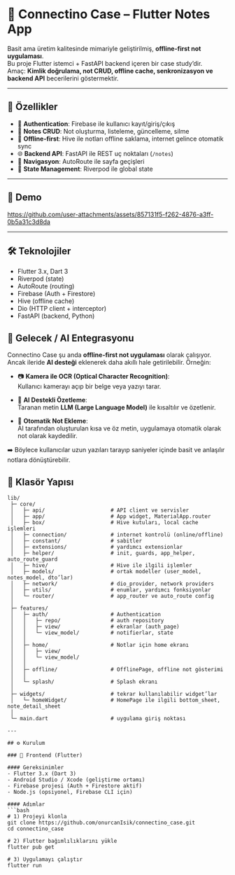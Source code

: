 # 📒 Connectino Case – Flutter Notes App

Basit ama üretim kalitesinde mimariyle geliştirilmiş, **offline-first not uygulaması**.  
Bu proje Flutter istemci + FastAPI backend içeren bir case study’dir.  
Amaç: **Kimlik doğrulama, not CRUD, offline cache, senkronizasyon ve backend API** becerilerini göstermektir.

---

## 🚀 Özellikler
- 🔐 **Authentication**: Firebase ile kullanıcı kayıt/giriş/çıkış  
- 📝 **Notes CRUD**: Not oluşturma, listeleme, güncelleme, silme  
- 🔄 **Offline-first**: Hive ile notları offline saklama, internet gelince otomatik sync  
- 🌐 **Backend API**: FastAPI ile REST uç noktaları (`/notes`)  
- 🧭 **Navigasyon**: AutoRoute ile sayfa geçişleri  
- 🧰 **State Management**: Riverpod ile global state  

---

## 📸 Demo
https://github.com/user-attachments/assets/857131f5-f262-4876-a3ff-0b5a31c3d8da

---

## 🛠️ Teknolojiler
- Flutter 3.x, Dart 3  
- Riverpod (state)  
- AutoRoute (routing)  
- Firebase (Auth + Firestore)  
- Hive (offline cache)  
- Dio (HTTP client + interceptor)  
- FastAPI (backend, Python)

## 🔮 Gelecek / AI Entegrasyonu
Connectino Case şu anda **offline-first not uygulaması** olarak çalışıyor.  
Ancak ileride **AI desteği** eklenerek daha akıllı hale getirilebilir. Örneğin:  

- 📷 **Kamera ile OCR (Optical Character Recognition)**:  
  Kullanıcı kamerayı açıp bir belge veya yazıyı tarar.  

- 🤖 **AI Destekli Özetleme**:  
  Taranan metin **LLM (Large Language Model)** ile kısaltılır ve özetlenir.  

- 📝 **Otomatik Not Ekleme**:  
  AI tarafından oluşturulan kısa ve öz metin, uygulamaya otomatik olarak not olarak kaydedilir.  

➡️ Böylece kullanıcılar uzun yazıları tarayıp saniyeler içinde basit ve anlaşılır notlara dönüştürebilir.


## 📂 Klasör Yapısı

```plaintext
lib/
 ├─ core/
 │   ├─ api/                     # API client ve servisler
 │   ├─ app/                     # App widget, MaterialApp.router
 │   ├─ box/                     # Hive kutuları, local cache işlemleri
 │   ├─ connection/              # internet kontrolü (online/offline)
 │   ├─ constant/                # sabitler
 │   ├─ extensions/              # yardımcı extensionlar
 │   ├─ helper/                  # init, guards, app_helper, auto_route_guard
 │   ├─ hive/                    # Hive ile ilgili işlemler
 │   ├─ models/                  # ortak modeller (user_model, notes_model, dto’lar)
 │   ├─ network/                 # dio_provider, network providers
 │   ├─ utils/                   # enumlar, yardımcı fonksiyonlar
 │   └─ router/                  # app_router ve auto_route config
 │
 ├─ features/
 │   ├─ auth/                    # Authentication
 │   │   ├─ repo/                # auth repository
 │   │   ├─ view/                # ekranlar (auth_page)
 │   │   └─ view_model/          # notifierlar, state
 │   │
 │   ├─ home/                    # Notlar için home ekranı
 │   │   ├─ view/
 │   │   └─ view_model/
 │   │
 │   ├─ offline/                 # OfflinePage, offline not gösterimi
 │   │
 │   └─ splash/                  # Splash ekranı
 │
 ├─ widgets/                     # tekrar kullanılabilir widget’lar
 │   └─ homeWidget/              # HomePage ile ilgili bottom_sheet, note_detail_sheet
 │
 └─ main.dart                    # uygulama giriş noktası

---

## ⚙️ Kurulum

### 📱 Frontend (Flutter)

#### Gereksinimler
- Flutter 3.x (Dart 3)
- Android Studio / Xcode (geliştirme ortamı)
- Firebase projesi (Auth + Firestore aktif)
- Node.js (opsiyonel, Firebase CLI için)

#### Adımlar
```bash
# 1) Projeyi klonla
git clone https://github.com/onurcanIsik/connectino_case.git
cd connectino_case

# 2) Flutter bağımlılıklarını yükle
flutter pub get

# 3) Uygulamayı çalıştır
flutter run
